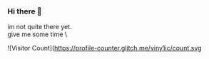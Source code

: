 ### Hi there 👋
im not quite there yet. \
give me some time \

<!--### Spotify Playing 🎧-->
<!--
[<img src="https://viny1ic.vercel.app/api/spotify-playing" alt="Spotify Now Playing" width="350" />](https://open.spotify.com/user/31cizhe2ugmhnubuyuvdkk4wqtwi)
-->

![Visitor Count](https://profile-counter.glitch.me/viny1ic/count.svg
